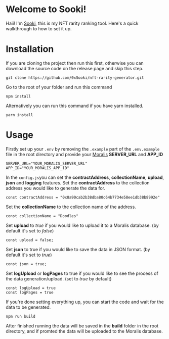 # Welcome to Sooki!

Haii! I'm [Sooki](https://www.sooki.me/), this is my NFT rarity ranking tool. Here's a quick walkthrough to how to set it up.
# Installation
If you are cloning the project then run this first, otherwise you can download the source code on the release page and skip this step.

    git clone https://github.com/0xSooki/nft-rarity-generator.git
Go to the root of your folder and run this command

    npm install
Alternatively you can run this command if you have yarn installed.

    yarn install
# Usage
Firstly set up your `.env` by removing the `.example` part of the `.env.example` file in the root directory and provide your [Moralis](https://moralis.io/) **SERVER_URL** and **APP_ID**

    SERVER_URL="YOUR_MORALIS_SERVER_URL"
    APP_ID="YOUR_MORALIS_APP_ID"

In the `config.js`you can set the **contractAddress**, **collectionName**, **upload**, **json** and **logging** features.
Set the **contractAddress** to the collection address you would like to generate the data for.

    const contractAddress = "0x8a90cab2b38dba80c64b7734e58ee1db38b8992e"
Set the **collectionName** to the collection name of the address.

    const collectionName = "Doodles"
Set **upload** to *true* if you would like to upload it to a Moralis database. (by default it's set to *false*)

    const upload = false;
Set **json** to true if you would like to save the data in JSON format. (by default it's set to *true*)

    const json = true;
Set **logUpload** or **logPages** to true if you would like to see the process of the data generation/upload. (set to *true* by default)

    const logUpload = true
    const logPages = true
If you're done setting everything up, you can start the code and wait for the data to be generated. 

    npm run build
After finished running the data will be saved in the **build** folder in the root directory, and if promted the data will be uploaded to the Moralis database.